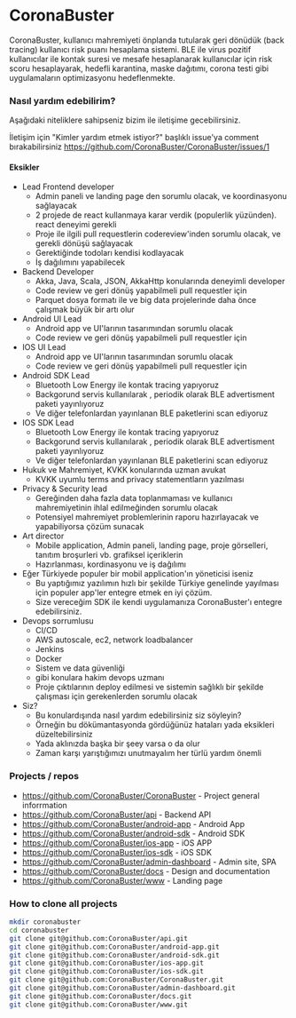 # CoronaBuster
CoronaBuster, kullanıcı mahremiyeti önplanda tutularak geri dönüdük (back tracing) kullanıcı risk puanı hesaplama sistemi. BLE ile virus pozitif kullanıcılar ile kontak suresi ve mesafe hesaplanarak kullanıcılar için risk scoru hesaplayarak, hedefli karantina, maske dağıtımı, corona testi gibi uygulamaların optimizasyonu hedeflenmekte.



### Nasıl yardım edebilirim?
Aşağıdaki niteliklere sahipseniz bizim ile iletişime gecebilirsiniz. 

İletişim için "Kimler yardım etmek istiyor?" başlıklı issue'ya comment bırakabilirsiniz https://github.com/CoronaBuster/CoronaBuster/issues/1 


#### Eksikler
- Lead Frontend developer 
  - Admin paneli ve landing page den sorumlu olacak, ve koordinasyonu sağlayacak
  - 2 projede de react kullanmaya karar verdik (populerlik yüzünden). react deneyimi gerekli
  - Proje ile ilgili pull requestlerin codereview'inden sorumlu olacak, ve gerekli dönüşü sağlayacak
  - Gerektiğinde todoları kendisi kodlayacak
  - İş dağılımını yapabilecek
- Backend Developer
  - Akka, Java, Scala, JSON, AkkaHttp konularında deneyimli developer
  - Code review ve geri dönüş yapabilmeli pull requestler için
  - Parquet dosya formatı ile ve big data projelerinde daha önce çalışmak büyük bir artı olur
- Android UI Lead
  - Android app ve UI'larının tasarımından sorumlu olacak
  - Code review ve geri dönüş yapabilmeli pull requestler için
- IOS UI Lead
  - Android app ve UI'larının tasarımından sorumlu olacak
  - Code review ve geri dönüş yapabilmeli pull requestler için
- Android SDK Lead
  - Bluetooth Low Energy ile kontak tracing yapıyoruz
  - Backgorund servis kullanılarak , periodik olarak BLE advertisment paketi yayınlıyoruz
  - Ve diğer telefonlardan yayınlanan BLE paketlerini scan ediyoruz
- IOS SDK Lead
  - Bluetooth Low Energy ile kontak tracing yapıyoruz
  - Backgorund servis kullanılarak , periodik olarak BLE advertisment paketi yayınlıyoruz
  - Ve diğer telefonlardan yayınlanan BLE paketlerini scan ediyoruz
- Hukuk ve Mahremiyet, KVKK konularında uzman avukat
  - KVKK uyumlu terms and privacy statementların yazılması
- Privacy & Security lead
  - Gereğinden daha fazla data toplanmaması ve kullanıcı mahremiyetinin ihlal edilmeğinden sorumlu olacak
  - Potensiyel mahremiyet problemlerinin raporu hazırlayacak ve yapabiliyorsa çözüm sunacak
- Art director
  - Mobile application, Admin paneli, landing page, proje görselleri, tanıtım broşurleri vb. grafiksel içeriklerin
  - Hazırlanması, kordinasyonu ve iş dağılımı
- Eğer Türkiyede populer bir mobil application'ın yöneticisi iseniz
  - Bu yaptığımız yazılımın hızlı bir şekilde Türkiye genelinde yayılması için populer app'ler entegre etmek en iyi çözüm.
  - Size vereceğim SDK ile kendi uygulamanıza CoronaBuster'ı entegre edebilirsiniz.
- Devops sorrumlusu
  - CI/CD
  - AWS autoscale, ec2, network loadbalancer
  - Jenkins
  - Docker
  - Sistem ve data güvenliği
  - gibi konulara hakim devops uzmanı
  - Proje çıktılarının deploy edilmesi ve sistemin sağlıklı bir şekilde çalışması için gerekenlerden sorumlu olacak
- Siz?
  - Bu konulardışında nasıl yardım edebilirsiniz siz söyleyin?
  - Örneğin bu dökümantasyonda gördüğünüz hataları yada eksikleri düzeltebilirsiniz
  - Yada aklınızda başka bir şeey varsa o da olur
  - Zaman karşı yarıştığımızı unutmayalım her türlü yardım önemli


### Projects / repos
- https://github.com/CoronaBuster/CoronaBuster - Project general inforrmation
- https://github.com/CoronaBuster/api - Backend API
- https://github.com/CoronaBuster/android-app - Android App
- https://github.com/CoronaBuster/android-sdk - Android SDK
- https://github.com/CoronaBuster/ios-app - iOS APP
- https://github.com/CoronaBuster/ios-sdk - iOS SDK
- https://github.com/CoronaBuster/admin-dashboard - Admin site, SPA
- https://github.com/CoronaBuster/docs - Design and documentation
- https://github.com/CoronaBuster/www - Landing page

### How to clone all projects
```bash
mkdir coronabuster
cd coronabuster
git clone git@github.com:CoronaBuster/api.git
git clone git@github.com:CoronaBuster/android-app.git
git clone git@github.com:CoronaBuster/android-sdk.git
git clone git@github.com:CoronaBuster/ios-app.git
git clone git@github.com:CoronaBuster/ios-sdk.git
git clone git@github.com:CoronaBuster/CoronaBuster.git
git clone git@github.com:CoronaBuster/admin-dashboard.git
git clone git@github.com:CoronaBuster/docs.git
git clone git@github.com:CoronaBuster/www.git
```
